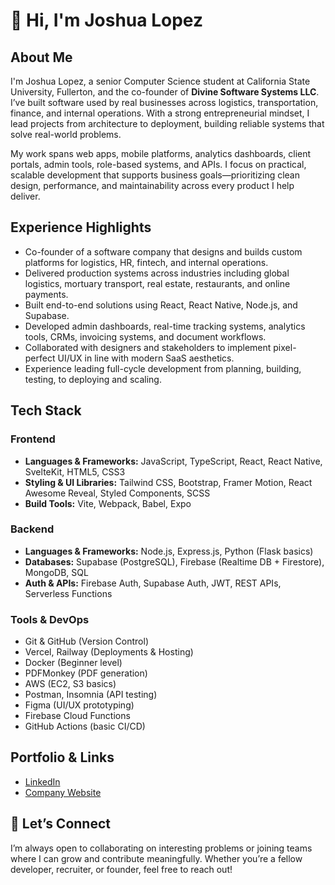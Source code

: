 # 👋 Hi, I'm Joshua Lopez

## About Me
I'm Joshua Lopez, a senior Computer Science student at California State University, Fullerton, and the co-founder of **Divine Software Systems LLC**. I’ve built software used by real businesses across logistics, transportation, finance, and internal operations. With a strong entrepreneurial mindset, I lead projects from architecture to deployment, building reliable systems that solve real-world problems.

My work spans web apps, mobile platforms, analytics dashboards, client portals, admin tools, role-based systems, and APIs. I focus on practical, scalable development that supports business goals—prioritizing clean design, performance, and maintainability across every product I help deliver.

## Experience Highlights
- Co-founder of a software company that designs and builds custom platforms for logistics, HR, fintech, and internal operations.
- Delivered production systems across industries including global logistics, mortuary transport, real estate, restaurants, and online payments.
- Built end-to-end solutions using React, React Native, Node.js, and Supabase.
- Developed admin dashboards, real-time tracking systems, analytics tools, CRMs, invoicing systems, and document workflows.
- Collaborated with designers and stakeholders to implement pixel-perfect UI/UX in line with modern SaaS aesthetics.
- Experience leading full-cycle development from planning, building, testing, to deploying and scaling.

## Tech Stack

### Frontend
- **Languages & Frameworks:** JavaScript, TypeScript, React, React Native, SvelteKit, HTML5, CSS3
- **Styling & UI Libraries:** Tailwind CSS, Bootstrap, Framer Motion, React Awesome Reveal, Styled Components, SCSS
- **Build Tools:** Vite, Webpack, Babel, Expo

### Backend
- **Languages & Frameworks:** Node.js, Express.js, Python (Flask basics)
- **Databases:** Supabase (PostgreSQL), Firebase (Realtime DB + Firestore), MongoDB, SQL
- **Auth & APIs:** Firebase Auth, Supabase Auth, JWT, REST APIs, Serverless Functions

### Tools & DevOps
- Git & GitHub (Version Control)
- Vercel, Railway (Deployments & Hosting)
- Docker (Beginner level)
- PDFMonkey (PDF generation)
- AWS (EC2, S3 basics)
- Postman, Insomnia (API testing)
- Figma (UI/UX prototyping)
- Firebase Cloud Functions
- GitHub Actions (basic CI/CD)

## Portfolio & Links
- [LinkedIn](https://www.linkedin.com/in/joshua-lopez-811758252/)
- [Company Website](https://www.divinesoftwaresystems.com/)

## 🤝 Let’s Connect
I’m always open to collaborating on interesting problems or joining teams where I can grow and contribute meaningfully. Whether you’re a fellow developer, recruiter, or founder, feel free to reach out!
